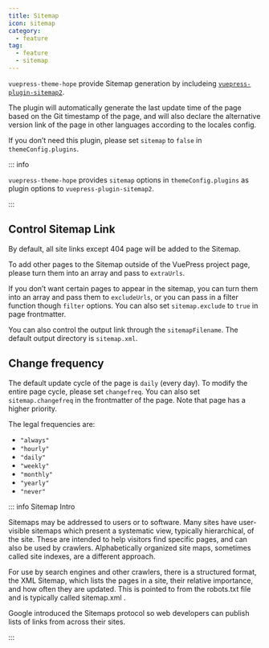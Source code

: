```yaml
---
title: Sitemap
icon: sitemap
category:
  - feature
tag:
  - feature
  - sitemap
---
```


`vuepress-theme-hope` provide Sitemap generation by includeing [`vuepress-plugin-sitemap2`][sitemap2].

The plugin will automatically generate the last update time of the page based on the Git timestamp of the page, and will also declare the alternative version link of the page in other languages according to the locales config.

If you don’t need this plugin, please set `sitemap` to `false` in `themeConfig.plugins`.

::: info

`vuepress-theme-hope` provides `sitemap` options in `themeConfig.plugins` as plugin options to `vuepress-plugin-sitemap2`.

:::

## Control Sitemap Link

By default, all site links except 404 page will be added to the Sitemap.

To add other pages to the Sitemap outside of the VuePress project page, please turn them into an array and pass to `extraUrls`.

If you don’t want certain pages to appear in the sitemap, you can turn them into an array and pass them to `excludeUrls`, or you can pass in a filter function though `filter` options. You can also set `sitemap.exclude` to `true` in page frontmatter.

You can also control the output link through the `sitemapFilename`. The default output directory is `sitemap.xml`.

## Change frequency

The default update cycle of the page is `daily` (every day). To modify the entire page cycle, please set `changefreq`. You can also set `sitemap.changefreq` in the frontmatter of the page. Note that page has a higher priority.

The legal frequencies are:

- `"always"`
- `"hourly"`
- `"daily"`
- `"weekly"`
- `"monthly"`
- `"yearly"`
- `"never"`

::: info Sitemap Intro

Sitemaps may be addressed to users or to software. Many sites have user-visible sitemaps which present a systematic view, typically hierarchical, of the site. These are intended to help visitors find specific pages, and can also be used by crawlers. Alphabetically organized site maps, sometimes called site indexes, are a different approach.

For use by search engines and other crawlers, there is a structured format, the XML Sitemap, which lists the pages in a site, their relative importance, and how often they are updated. This is pointed to from the robots.txt file and is typically called sitemap.xml .

Google introduced the Sitemaps protocol so web developers can publish lists of links from across their sites.

:::

[sitemap2]: https://vuepress-theme-hope.github.io/v2/sitemap/
